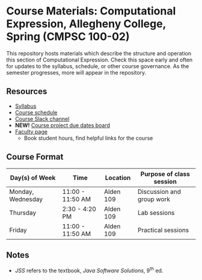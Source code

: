 # Course Materials: Computational Expression, Allegheny College, Spring (CMPSC 100-02)

This repository hosts materials which describe the structure and operation this section of Computational Expression. Check this space early and often for updates to the syllabus, schedule, or other course governance. As the semester progresses, more will appear in the repository.

## Resources

* [Syllabus](Syllabus/CMPSC%20100%20-%20Syllabus.pdf)
* [Course schedule](https://docs.google.com/spreadsheets/d/1MzJ7nBsTnJiAB8_5iMOdA-K4L3J4oGIcIAaJVTBJyHk/edit?usp=sharing)
* [Course Slack channel](https://cmpsc-100-02-sp-2020.slack.com)
* **NEW!** [Course project due dates board](https://github.com/orgs/allegheny-college-cmpsc-100-spring-2020/projects/1)
* [Faculty page](https://www.cs.allegheny.edu/sites/dluman/)
    * Book student hours, find helpful links for the course
    
## Course Format

|Day(s) of Week   |Time            |Location |Purpose of class session |
|-----------------|----------------|---------|-------------------------|
|Monday, Wednesday|11:00 - 11:50 AM|Alden 109|Discussion and group work|
|Thursday           |2:30 - 4:20 PM  |Alden 109|Lab sessions             |
|Friday           |11:00 - 11:50 AM|Alden 109|Practical sessions       |

## Notes

* _JSS_ refers to the textbook, _Java Software Solutions_, 9<sup>th</sup> ed.
